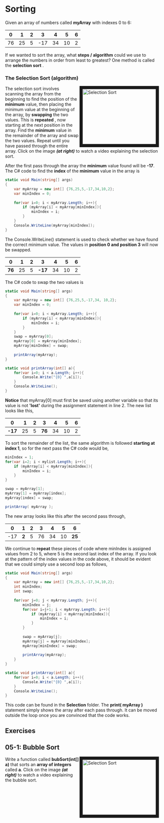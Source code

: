 # Sorting

Given an array of numbers called **myArray** with indexes 0 to 6:

| 0 | 1 | 2 | 3 | 4 | 5 | 6 |
| :---: | :---: | :---: | :---: | :---: | :---: | :---: |
| 76 | 25 | 5 | -17 | 34 | 10 | 2 |

If we wanted to sort the array, what **steps / algorithm** could we use to arrange the numbers in order from least to greatest? One method is called the **selection sort** .

### The Selection Sort \(algorithm\)
<a href="http://www.youtube.com/watch?feature=player_embedded&v=f8hXR_Hvybo " target="_blank"><img align="right" src="http://img.youtube.com/vi/f8hXR_Hvybo/0.jpg" alt="Selection Sort" width="240" height="180" border="10" /></a>

The selection sort involves scanning the array from the beginning to find the position of the **minimum** value, then placing the minimum value at the beginning of the array, by **swapping** the two values. This is **repeated** , now starting at the next position in the array. Find the **minimum** value in the remainder of the array and swap the two values. Repeat until you have passed through the entire array. Click on the image ***(at right)*** to watch a video explaining the selection sort. 

After the first pass through the array the **minimum** value found will be **-17**. The C# code to find the **index** of the **minimum** value in the array is

```csharp
static void Main(string[] args)
{
    var myArray = new int[] {76,25,5,-17,34,10,2};
    var minIndex = 0;
    
    for(var i=0; i < myArray.Length; i++){
        if (myArray[i] < myArray[minIndex]){
            minIndex = i;
        }
    }
    Console.WriteLine(myArray[minIndex]);
}
```

The Console.WriteLine() statement is used to check whether we have found the correct minimum value.  The values in **position 0 and position 3** will now be swapped.


| 0 | 1 | 2 | 3 | 4 | 5 | 6 |
| :---: | :---: | :---: | :---: | :---: | :---: | :---: |
| **76** | 25 | 5 | **-17** | 34 | 10 | 2 |

 The C# code to swap the two values is
 
```csharp
static void Main(string[] args)
{
    var myArray = new int[] {76,25,5,-17,34, 10,2};
    var minIndex = 0;
    
    for(var i=0; i < myArray.Length; i++){
        if (myArray[i] < myArray[minIndex]){
            minIndex = i;
        }
    }
    swap = myArray[0];
    myArray[0] = myArray[minIndex];
    myArray[minIndex] = swap;
    
    printArray(myArray);
}

static void printArray(int[] a){
    for(var i=0; i < a.Length; i++){
        Console.Write("{0} ",a[i]);
    }
    Console.WriteLine();
}
```

**Notice** that myArray\[0\] must first be saved using another variable so that its value is not **'lost'** during the assignment statement in line 2.  The new list looks like this,

| 0 | 1 | 2 | 3 | 4 | 5 | 6 |
| :---: | :---: | :---: | :---: | :---: | :---: | :---: |
| **-17** | 25 | 5 | **76** | 34 | 10 | 2 |

To sort the remainder of the list, the same algorithm is followed **starting at index 1**, so for the next pass the C# code would be,

```csharp
minIndex = 1;
for(var i=2; i < mylist.Length; i++){
    if (myArray[i] < myArray[minIndex]){
        minIndex = i;
    }
}

swap = myArray[1];
myArray[1] = myArray[index];
myArray[index] = swap;

printArray( myArray );
```

The new array looks like this after the second pass through,

| 0 | 1 | 2 | 3 | 4 | 5 | 6 |
| :---: | :---: | :---: | :---: | :---: | :---: | :---: |
| -17 | **2** | 5 | 76 | 34 | 10 | **25** |

We continue to **repeat** these pieces of code where minIndex is assigned values from 2 to 5, where 5 is the second last index of the array.  If you look at the pattern of the index values in the code above, it should be evident that we could simply use a second loop as follows,

```csharp
static void Main(string[] args)
{
    var myArray = new int[] {76,25,5,-17,34,10,2};
    int minIndex;
    int swap;
    
    for(var j=0; j < myArray.Length; j++){
        minIndex = j;
        for(var i=j+1; i < myArray.Length; i++){
            if (myArray[i] < myArray[minIndex]){
                minIndex = i;
            }
        }
        
        swap = myArray[j];
        myArray[j] = myArray[minIndex];
        myArray[minIndex] = swap;
    
        printArray(myArray);
    }
}

static void printArray(int[] a){
    for(var i=0; i < a.Length; i++){
        Console.Write("{0} ",a[i]);
    }
    Console.WriteLine();
}
```

This code can be found in the **Selection** folder.  The **print\( myArray \)** statement simply shows the array after each pass through.  It can be moved outside the loop once you are convinced that the code works.

## Exercises

## 05-1: Bubble Sort
<a href="http://www.youtube.com/watch?feature=player_embedded&v=8Kp-8OGwphY " target="_blank"><img align="right" src="http://img.youtube.com/vi/8Kp-8OGwphY/0.jpg" alt="Selection Sort" width="240" height="180" border="10" /></a>

Write a function called **bubSort(int[] a)** that sorts an **array of integers** called **a**.  Click on the image ***(at right)*** to watch a video explaining the bubble sort.


